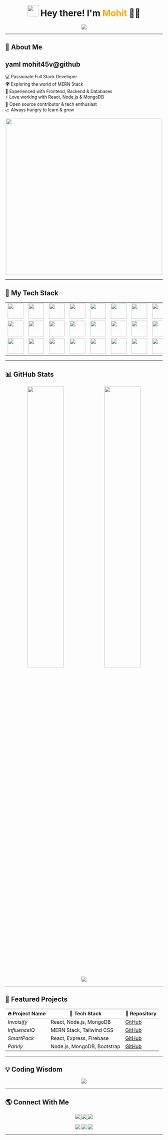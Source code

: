 <h1 align="center">
  <img src="https://media.giphy.com/media/hvRJCLFzcasrR4ia7z/giphy.gif" width="35px">
  Hey there! I'm <span style="color:#FFA500;">Mohit</span> 👨‍💻
</h1>

<p align="center">
  <a href="https://github.com/DenverCoder1/readme-typing-svg">
    <img src="https://readme-typing-svg.herokuapp.com?font=Fira+Code&size=25&duration=3000&pause=1000&color=F7A93A&center=true&vCenter=true&width=550&height=50&lines=MERN+Stack+Developer;Full+Stack+Explorer;Always+Learning+New+Things;Passionate+about+Building+Cool+Stuff!">
  </a>
</p>

---

<!-- About Me -->
## 🤔 About Me  
yaml
mohit45v@github
-----------------
💻 Passionate Full Stack Developer  
🌍 Exploring the world of MERN Stack  
📜 Experienced with Frontend, Backend & Databases  
⚡ Love working with React, Node.js & MongoDB  
🚀 Open source contributor & tech enthusiast  
📈 Always hungry to learn & grow


<p align="center">
  <img src="https://media.giphy.com/media/qgQUggAC3Pfv687qPC/giphy.gif" width="500">
</p>

---

<!-- Tech Stack -->
## 🚀 My Tech Stack  
<table align="center">
<tr>
<td align="center"><img src="https://skillicons.dev/icons?i=html" width="50px"></td>
<td align="center"><img src="https://skillicons.dev/icons?i=css" width="50px"></td>
<td align="center"><img src="https://skillicons.dev/icons?i=js" width="50px"></td>
<td align="center"><img src="https://skillicons.dev/icons?i=react" width="50px"></td>
<td align="center"><img src="https://skillicons.dev/icons?i=nodejs" width="50px"></td>
<td align="center"><img src="https://skillicons.dev/icons?i=express" width="50px"></td>
<td align="center"><img src="https://skillicons.dev/icons?i=mongodb" width="50px"></td>
  <td align="center"><img src="https://skillicons.dev/icons?i=cloudflare" width="50px"></td>
</tr>
<tr>
<td align="center"><img src="https://skillicons.dev/icons?i=tailwind" width="50px"></td>
<td align="center"><img src="https://skillicons.dev/icons?i=bootstrap" width="50px"></td>
<td align="center"><img src="https://skillicons.dev/icons?i=php" width="50px"></td>
<td align="center"><img src="https://skillicons.dev/icons?i=c" width="50px"></td>
<td align="center"><img src="https://skillicons.dev/icons?i=cpp" width="50px"></td>
<td align="center"><img src="https://skillicons.dev/icons?i=java" width="50px"></td>
<td align="center"><img src="https://skillicons.dev/icons?i=python" width="50px"></td>
  <td align="center"><img src="https://skillicons.dev/icons?i=aws" width="50px"></td>
</tr>
<tr>
<td align="center"><img src="https://skillicons.dev/icons?i=firebase" width="50px"></td>
<td align="center"><img src="https://skillicons.dev/icons?i=mysql" width="50px"></td>
<td align="center"><img src="https://skillicons.dev/icons?i=vercel" width="50px"></td>
<td align="center"><img src="https://skillicons.dev/icons?i=aws" width="50px"></td>
<td align="center"><img src="https://skillicons.dev/icons?i=linux" width="50px"></td>
<td align="center"><img src="https://skillicons.dev/icons?i=docker" width="50px"></td>
<td align="center"><img src="https://skillicons.dev/icons?i=git" width="50px"></td>
  <td align="center"><img src="https://skillicons.dev/icons?i=mongodb" width="50px"></td>
  <td align="center"><img src="https://skillicons.dev/icons?i=vite" width="50px"></td>
</tr>
</table>

---

<!-- GitHub Stats -->
## 📊 GitHub Stats  

<p align="center">
  <img src="https://github-readme-stats.vercel.app/api?username=mohit45v&show_icons=true&theme=radical&hide_border=true" width="48%" />
  <img src="https://github-readme-streak-stats.herokuapp.com?user=mohit45v&theme=radical&hide_border=true" width="48%" />
</p>

<p align="center">
  <img src="https://github-readme-activity-graph.vercel.app/graph?username=mohit45v&theme=github&hide_border=true" />
</p>

---

<!-- Projects -->
## 🚀 Featured Projects  

| 🔥 Project Name | 🚀 Tech Stack | 🔗 Repository |
|---------------|------------|------------|
| *Invoisify* | React, Node.js, MongoDB | [GitHub](https://github.com/mohit45v/invoisify) |
| *InfluenceIQ* | MERN Stack, Tailwind CSS | [GitHub](https://github.com/mohit45v/influenceiq) |
| *SmartPack* | React, Express, Firebase | [GitHub](https://github.com/mohit45v/smartpack) |
| *Parkly* | Node.js, MongoDB, Bootstrap | [GitHub](https://github.com/mohit45v/parkly) |

---

<!-- Quote -->
## 💡 Coding Wisdom  
<p align="center">
  <img src="https://quotes-github-readme.vercel.app/api?type=horizontal&theme=algolia">
</p>

---

<!-- Connect With Me -->
## 🌎 Connect With Me  
<p align="center">
  <a href="https://linkedin.com/in/mohit" target="_blank">
    <img src="https://img.shields.io/badge/LinkedIn-0A66C2?style=for-the-badge&logo=linkedin&logoColor=white" />
  </a>
  <a href="mailto:mohit45v@gmail.com">
    <img src="https://img.shields.io/badge/Gmail-D14836?style=for-the-badge&logo=gmail&logoColor=white" />
  </a>
  <a href="https://github.com/mohit45v">
    <img src="https://img.shields.io/badge/GitHub-181717?style=for-the-badge&logo=github&logoColor=white" />
  </a>
</p>

<p align="center">
  <img src="https://forthebadge.com/images/badges/built-with-love.svg">
  <img src="https://forthebadge.com/images/badges/made-with-javascript.svg">
  <img src="https://forthebadge.com/images/badges/powered-by-coffee.svg">
</p>

---
